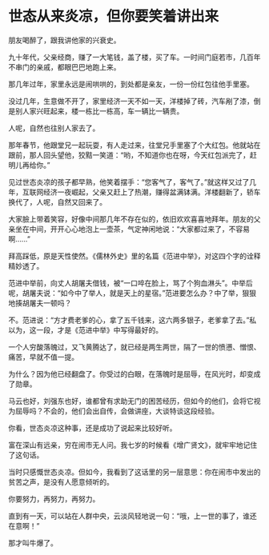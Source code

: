 # 世态从来炎凉，但你要笑着讲出来

朋友喝醉了，跟我讲他家的兴衰史。 

九十年代，父亲经商，赚了一大笔钱，盖了楼，买了车。一时间门庭若市，几百年不串门的亲戚，都眼巴巴地跑上来。 

那几年过年，家里永远是闹哄哄的，到处都是亲友，一份一份红包往他手里塞。 

没过几年，生意做不开了，家里经济一天不如一天，洋楼掉了砖，汽车剐了漆，倒是别人家兴旺起来，楼一栋比一栋高，车一辆比一辆贵。 

人呢，自然也往别人家去了。 

那年春节，他跟堂兄一起玩耍，有人走过来，往堂兄手里塞了个大红包。他就站在跟前，那人回头望他，狡黠一笑道：“哟，不知道你也在呀，今天红包派完了，赶明儿再给你。” 

见过世态炎凉的孩子都早熟，他笑着摆手：“您客气了，客气了。”就这样又过了几年，互联网经济一夜崛起，父亲又赶上了热潮，赚得盆满钵满。洋楼翻新了，轿车换代了，人呢，自然又回来了。 

大家臉上带着笑容，好像中间那几年不存在似的，依旧欢欢喜喜地拜年。朋友的父亲坐在中间，开开心心地泡上一壶茶，气定神闲地说：“大家都过来了，不容易啊……” 

拜高踩低，原是天性使然。《儒林外史》里的名篇《范进中举》，对这四个字的诠释精妙透了。 

范进中举前，向丈人胡屠夫借钱，被“一口啐在脸上，骂了个狗血淋头”。中举后呢，胡屠夫说：“如今中了举人，就是天上的星宿。”范进要怎么办？中了举，狠狠地揍胡屠夫一顿吗？ 

不。范进说：“方才费老爹的心，拿了五千钱来，这六两多银子，老爹拿了去。”私以为，这一段，才是《范进中举》中写得最好的。 

一个人穷酸落魄过，又飞黄腾达了，就已经是两生两世，隔了一世的愤懑、憎恨、痛苦，早就不值一提。 

为什么？因为他已经翻盘了。你受过的白眼，在落魄时是屈辱，在风光时，却变成了勋章。 

马云也好，刘强东也好，谁都曾有求助无门的困苦经历，但如今的他们，会将它视为屈辱吗？不会的，他们会出自传，会做讲座，大谈特谈这段经验。 

你看，世态炎凉这种事，还是成功了说起来比较好听。 

富在深山有远亲，穷在闹市无人问。我七岁的时候看《增广贤文》，就牢牢地记住了这句话。 

当时只感慨世态炎凉。但如今，我看到了这话里的另一层意思：你在闹市中发出的贫苦之声，是没有人愿意倾听的。 

你要努力，再努力，再努力。 

直到有一天，可以站在人群中央，云淡风轻地说一句：“哦，上一世的事了，谁还在意啊！” 

那才叫牛爆了。
